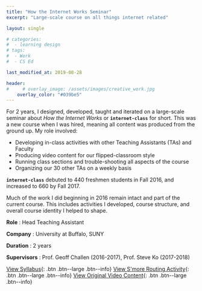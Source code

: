```yaml
---
title: "How the Internet Works Seminar"
excerpt: "Large-scale course on all things internet related"

layout: single

# categories:
#  - learning design
# tags: 
#  - Work
#  - CS Ed

last_modified_at: 2019-08-28

header:
#     # overlay_image: /assets/images/creative_work.jpg
    overlay_color: "#039be5"
---
```

For 2 years, I designed, developed, taught and iterated on a large-scale seminar about *How the Internet Works* or **`internet-class`** for short. This was a new course when I was hired, meaning all content was produced from the ground up. My role involved:
* Developing in-class activities with other Teaching Assistants (TAs) and Faculty
* Producing video content for our flipped-classroom style
* Running class sections and trouble-shooting all aspects of the course
* Organizing our 30 other TAs on a weekly basis  

**`internet-class`** debuted to 440 freshmen students in Fall 2016, and increased to 660 by Fall 2017. 

Much of the work I did beginning in 2016 remain intact and part of the current course. This includes activities I developed, course structure, and overall course identity I helped to shape. 

**Role** : Head Teaching Assistant

**Company** : University at Buffalo, SUNY

**Duration** : 2 years

**Supervisors** : Prof. Geoff Challen (2016-2017), Prof. Steve Ko (2017-2018)

[View Syllabus](https://www.internet-class.org/courses/fys/syllabus/){: .btn .btn--large .btn--info} [View S'more Routing Activity](https://docs.google.com/document/d/16NZ611QvwnyDquYgaEMiYy8JxSv77O8NcIv5QxbA4Vs/edit?usp=sharing){: .btn .btn--large .btn--info} [View Original Video Content](https://www.youtube.com/channel/UCF-EPJcRpVWGzr-MwITe8AA/playlists?view=1&sort=da&flow=grid){: .btn .btn--large .btn--info}